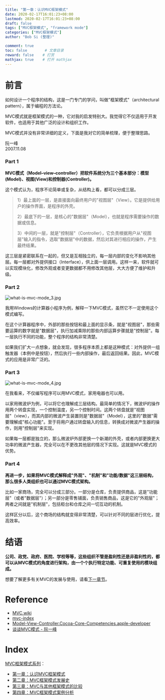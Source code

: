 ```yaml
---
title: "第一章：认识MVC框架模式" 
date: 2020-02-17T16:01:23+08:00 
lastmod: 2020-02-17T16:01:23+08:00 
draft: false  
tags: ["MVC框架模式", "framework mode"] 
categories: ["MVC框架模式"]  
author: "Bob Si (整理)" 

comment: true
toc: false        # 文章目录
reward: false	 # 打赏
mathjax: true    # 打开 mathjax
---
```


# 前言

如何设计一个程序的结构，这是一门专门的学问，叫做"框架模式"（architectural pattern），属于编程的方法论。

MVC模式就是框架模式的一种，它对我的启发特别大。我觉得它不仅适用于开发软件，也适用于其他广泛的设计和组织工作。

MVC模式并没有非常详细的定义，下面是我对它的简单梳理，便于整理思路。

阮一峰  
2007.11.08

### Part 1

**MVC模式（Model–view–controller）把软件系统分为三个基本部分：模型(Model)、视图(View)和控制器(Controller)。** 

这个模式认为，程序不论简单或复杂，从结构上看，都可以分成三层。

> 1）最上面的一层，是直接面向最终用户的"视图层"（View）。它是提供给用户的操作界面，是程序的外壳。 
> 
> 2）最底下的一层，是核心的"数据层"（Model），也就是程序需要操作的数据或信息。
>
> 3）中间的一层，就是"控制层"（Controller），它负责根据用户从"视图层"输入的指令，选取"数据层"中的数据，然后对其进行相应的操作，产生最终结果。

这三层是紧密联系在一起的，但又是互相独立的，每一层内部的变化不影响其他层。每一层都对外提供接口（Interface），供上面一层调用。这样一来，软件就可以实现模块化，修改外观或者变更数据都不用修改其他层，大大方便了维护和升级。

### Part 2

![what-is-mvc-mode_3.jpg](/images/what-is-mvc-mode/whatismvcmode_3.jpg)

我用Windows的计算器小程序为例，解释一下MVC模式，虽然它不一定使用这个模式编写。

在这个计算器程序中，外部的那些按钮和最上面的显示条，就是"视图层"，那些需要运算的数字就是"数据层"，执行加减乘除的那些内部运算步骤就是"控制层"。每一层执行不同的功能，整个程序的结构非常清楚。

如果我们扩大一点想象，就会发现，很多程序本质上都是这种模式：对外提供一组触发器（本例中是按钮），然后执行一些内部操作，最后返回结果。因此，MVC模式的应用是非常广泛的。

### Part 3

![what-is-mvc-mode_4.jpg](/images/what-is-mvc-mode/whatismvcmode_4.jpg)

在我看来，不仅编写程序可以用MVC模式，家用电器也可以用。

以家用微波炉为例，可以将它也理解成三层结构。最简单的情况下，微波炉的操作用两个转盘实现，一个控制温度，另一个控制时间。这两个转盘就是"视图层"（view），而其内部的微波产生装置则是"数据层"（Model），这里的"数据"需要理解成"核心功能"。至于将用户通过转盘输入的信息，转换成对微波产生器的操作，则用"控制层"来实现。

如果每一层都是独立的，那么微波炉外部更换一个新潮的外壳，或者内部更换更大功率的微波产生器，完全可以在不更改其他层的情况下实现。这就是MVC模式的优势。

### Part 4

**再进一步，如果将MVC模式解释成"外观"、"机制"和"功能/数据"这三层结构，那么很多人类组织也可以通过MVC模式架构。**

比如一家商场，完全可以分成三部分。一部分是仓库，负责提供商品，这是"功能层"（或者"数据层"）；另一部分是零售铺面，负责销售商品，这是它的"外观层"；两者之间就是"机制层"，包括柜台和仓库之间一切互动的机制。

这样区分以后，这个商场的结构就变得非常清楚，可以针对不同的层进行优化，提高效率。

# 结语

**公司、政党、政府、医院、学校等等，这些组织不管是盈利性还是非盈利性的，都可以从MVC模式的角度进行架构，由一个个执行特定功能、可重复使用的模块组成。**

想要了解更多有关MVC的发展与使用，请看[下一章节](/post/history-of-mvc-mode/)。

# Reference  
* [MVC.wiki](https://zh.wikipedia.org/wiki/MVC)  
* [mvc-index](http://heim.ifi.uio.no/~trygver/themes/mvc/mvc-index.html)
* [Model-View-Controller.Cocoa-Core-Competencies.apple-developer](https://developer.apple.com/library/archive/documentation/General/Conceptual/DevPedia-CocoaCore/MVC.html#//apple_ref/doc/uid/TP40008195-CH32-SW1)  
* [谈谈MVC模式 - 阮一峰](http://www.ruanyifeng.com/blog/2007/11/mvc.html)

# Index  
[MVC框架模式系列](/categories/mvc%E6%A1%86%E6%9E%B6%E6%A8%A1%E5%BC%8F/)：  
* [第一章：认识MVC框架模式](/post/what-is-mvc-mode/)  
* [第二章：MVC框架模式发展史](/post/history-of-mvc-mode/)  
* [第三章：MVC与其他框架模式的比较](/post/compare-mvc-with-anothers/)   
* [第四章：MVC框架模式案例分析](/post/example-of-mvc-mode/)  